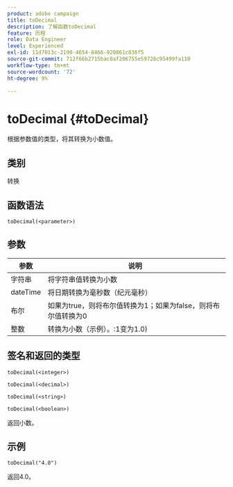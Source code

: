 ```yaml
---
product: adobe campaign
title: toDecimal
description: 了解函数toDecimal
feature: 历程
role: Data Engineer
level: Experienced
exl-id: 11d7013c-2190-4654-8466-920861c836f5
source-git-commit: 712f66b2715bac0af206755e59728c95499fa110
workflow-type: tm+mt
source-wordcount: '72'
ht-degree: 9%

---
```


# toDecimal {#toDecimal}

根据参数值的类型，将其转换为小数值。

## 类别

转换

## 函数语法

`toDecimal(<parameter>)`

## 参数

| 参数 | 说明 |
|--- |--- |
| 字符串 | 将字符串值转换为小数 |
| dateTime | 将日期转换为毫秒数（纪元毫秒） |
| 布尔 | 如果为true，则将布尔值转换为1；如果为false，则将布尔值转换为0 |
| 整数 | 转换为小数（示例）。:1变为1.0) |

## 签名和返回的类型

`toDecimal(<integer>)`

`toDecimal(<decimal>)`

`toDecimal(<string>)`

`toDecimal(<boolean>)`

返回小数。

## 示例

`toDecimal("4.0")`

返回4.0。
